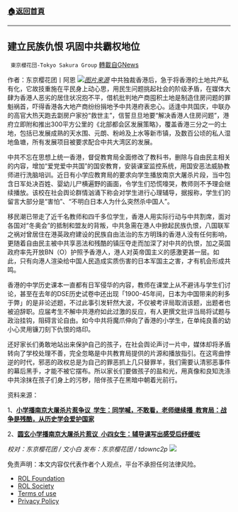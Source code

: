 ###  [:house:返回首頁](https://github.com/ourhimalayas/txt)
---


## 建立民族仇恨 巩固中共霸权地位
` 東京櫻花団-Tokyo Sakura Group` [轉載自GNews](https://gnews.org/zh-hans/1752263/)

作者：东京樱花团丨阿恩
![](https://assets.gnews.org/wp-content/uploads/2021/12/image-222.jpeg)[*图片来源*](https://www.hk01.com/%E7%A4%BE%E6%9C%83%E6%96%B0%E8%81%9E/711742/%E5%9C%93%E7%8E%84%E5%B0%8F%E5%AD%B8%E6%92%AD%E5%8D%97%E4%BA%AC%E5%A4%A7%E5%B1%A0%E6%AE%BA%E7%89%87%E6%83%B9%E8%AD%B0-%E5%B0%8F%E5%9B%9B%E5%A5%B3%E7%94%9F-%E8%BC%94%E5%B0%8E%E8%AA%B2%E5%AF%AB%E5%87%BA%E6%84%9F%E5%8F%97%E5%BE%8C%E7%B4%93%E7%B7%A9%E5%92%97)
中共独裁香港后，急于将香港的土地共产私有化，它故技重施在平民身上动心思，用民生问题挑起社会的阶级矛盾，在媒体大肆为香港人恶劣的居住状况抱不平，借机批判地产商囤积土地是制造住房问题的罪魁祸首，吓得香港各大地产商纷纷捐地予中共港府表忠心。适逢中共国庆，中联办的高官大热天跑去劏房户家扮“救世主”，信誓旦旦地要“解决香港人住房问题”，港府立即附和推出300平方公里的《北部都会区发展策略》，覆盖香港三分之一的土地，包括已发展成熟的天水围、元朗、粉岭及上水等新市镇，及数百公顷的私人湿地鱼塘，所有发展项目被要求配合中共大湾区的发展。

中共不忘在思想上统一香港，督促教育局全面修改了教科书，删除与自由民主相关的内容，增加“爱党爱中共国”的国安教育，安装课室监控系统，用国安恶法威胁教师进行洗脑培训。近日有小学应教育局的要求向学生播放南京大屠杀片段，当中包含日军处决百姓、婴幼儿尸横遍野的画面，令学生们恐慌嚎哭，教师则不予理会继续播放。该校在社会舆论群情汹涌下称会对学生进行心理辅导，据报称，学生们的留言大部分是“害怕”、“不明白日本人为什么突然杀中国人”。

移民潮已带走了近千名教师和四千多位学生，香港人用实际行动与中共割席，面对各国对“冬奥会”的抵制和盟友的背叛，中共急需在港人中掀起民族仇恨，八国联军之祸对曾居住在港英政府建设的民族自由法治的东方明珠的香港人没有任何影响，更随着自由民主被中共享恶法和残酷的镇压夺走而加深了对中共的仇恨，加之英国政府率先开放BN（O）护照予香港人，港人对英帝国主义的感激更甚一层。如此，只有向港人渲染给中国人民造成实质伤害的日本军国主之害，才有机会形成共鸣。

香港的中学历史课本一直都有日军侵华的内容，教师在课堂上从不避讳与学生们讨论，甚至在去年的DSE历史试卷中还出现「1900-45年间，日本为中国带来的利多于弊」的是非论述题，不过此事引发轩然大波，不仅被考评局取消该题，出题者也被迫辞职。应届考生不解中共港府如此过激的反应，有人更撰文批评当局将试题与政治挂钩，阻碍言论自由。如今中共将魔爪伸向了香港的小学生，在单纯良善的幼小心灵用镰刀刻下仇恨的烙印。

还好家长们勇敢地站出来保护自己的孩子，在社会舆论声讨一片中，媒体却将矛盾转向了学校处理不善，完全忽略是中共教育局提供的片源和播放指引。在这弯曲悖逆的时代，邪恶的政权总是为自己的罪恶抓上几只替罪羊，我们需要认清邪恶事件的幕后黑手，才能不被它摆布。所以家长们要做孩子的盐和光，用真像和良知洗涤中共涂抹在孩子们身上的污秽，陪伴孩子在黑暗中朝着光前行。

资料来源：

1、[**小学播南京大屠杀片惹争议  学生：同学喊，不敢看，老师继续播  教育局：战争是残酷，从历史学会爱护国家**](https://www.hkcnews.com/article/48980/%E5%8D%97%E4%BA%AC%E5%A4%A7%E5%B1%A0%E6%AE%BA-%E5%9C%93%E7%8E%84%E5%B0%8F%E5%AD%B8-%E5%B0%8F%E5%AD%B8%E7%94%9F-48987/%E5%B0%8F%E5%AD%B8%E6%92%AD%E5%8D%97%E4%BA%AC%E5%A4%A7%E5%B1%A0%E6%AE%BA%E7%89%87%E6%83%B9%E7%88%AD%E8%AD%B0-%E5%AD%B8%E7%94%9F%EF%BC%9A%E5%90%8C%E5%AD%B8%E5%96%8A%EF%BC%8C%E4%B8%8D%E6%95%A2%E7%9C%8B%EF%BC%8C%E8%80%81%E5%B8%AB%E7%B9%BC%E7%BA%8C%E6%92%AD-%E6%95%99%E8%82%B2%E5%B1%80%EF%BC%9A%E6%88%B0%E7%88%AD%E6%98%AF%E6%AE%98%E9%85%B7%EF%BC%8C%E5%BE%9E%E6%AD%B7%E5%8F%B2%E5%AD%B8%E6%9C%83%E6%84%9B%E8%AD%B7%E5%9C%8B%E5%AE%B6)

2、[**圆玄小学播南京大屠杀片惹议  小四女生：辅导课写出感受后纾缓咗**](https://www.hk01.com/%E7%A4%BE%E6%9C%83%E6%96%B0%E8%81%9E/711742/%E5%9C%93%E7%8E%84%E5%B0%8F%E5%AD%B8%E6%92%AD%E5%8D%97%E4%BA%AC%E5%A4%A7%E5%B1%A0%E6%AE%BA%E7%89%87%E6%83%B9%E8%AD%B0-%E5%B0%8F%E5%9B%9B%E5%A5%B3%E7%94%9F-%E8%BC%94%E5%B0%8E%E8%AA%B2%E5%AF%AB%E5%87%BA%E6%84%9F%E5%8F%97%E5%BE%8C%E7%B4%93%E7%B7%A9%E5%92%97)

*校对：东京樱花团 / 文小白
发布：东京樱花团 / tdownc2p*
![](https://assets.gnews.org/wp-content/uploads/2021/12/yht.jpg)
 

免责声明：本文内容仅代表作者个人观点，平台不承担任何法律风险。

- [ROL Foundation](https://rolfoundation.org/)
- [ROL Society](https://rolsociety.org/)
- [Terms of use](https://gnews.org/terms-of-use-3/)
- [Privacy Policy](https://gnews.org/privacy-policy/)
